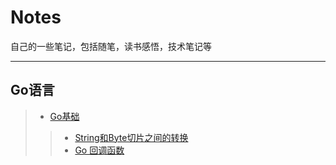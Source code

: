 # Notes
自己的一些笔记，包括随笔，读书感悟，技术笔记等
***
## Go语言
> - [Go基础](./Go语言/Go基础)
>> - [String和Byte切片之间的转换](./Go语言/Go基础/String和Byte切片之间的转换.md)
>> - [Go 回调函数](./Go语言/Go基础/回调函数.md)
